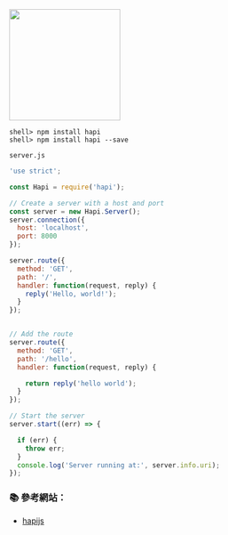 <img src="https://hapijs.com/public/img/logo.svg" width="200">


```console
shell> npm install hapi
shell> npm install hapi --save
```

`server.js`
```js
'use strict';

const Hapi = require('hapi');

// Create a server with a host and port
const server = new Hapi.Server();
server.connection({
  host: 'localhost',
  port: 8000
});

server.route({
  method: 'GET',
  path: '/',
  handler: function(request, reply) {
    reply('Hello, world!');
  }
});


// Add the route
server.route({
  method: 'GET',
  path: '/hello',
  handler: function(request, reply) {

    return reply('hello world');
  }
});

// Start the server
server.start((err) => {

  if (err) {
    throw err;
  }
  console.log('Server running at:', server.info.uri);
});
```


### :books: 參考網站：
- [hapijs](https://hapijs.com/)

